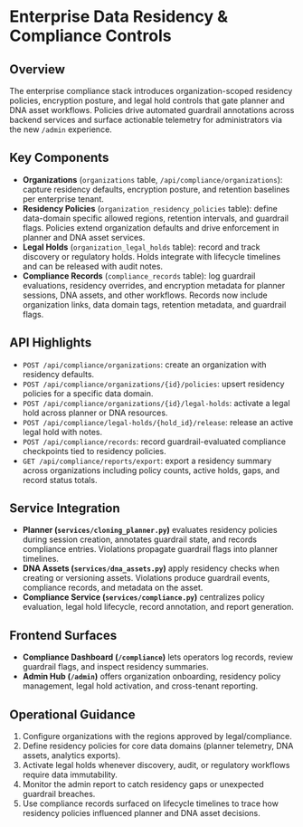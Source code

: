 # Enterprise Data Residency & Compliance Controls

## Overview
The enterprise compliance stack introduces organization-scoped residency policies, encryption posture, and legal hold controls that gate planner and DNA asset workflows. Policies drive automated guardrail annotations across backend services and surface actionable telemetry for administrators via the new `/admin` experience.

## Key Components
- **Organizations** (`organizations` table, `/api/compliance/organizations`): capture residency defaults, encryption posture, and retention baselines per enterprise tenant.
- **Residency Policies** (`organization_residency_policies` table): define data-domain specific allowed regions, retention intervals, and guardrail flags. Policies extend organization defaults and drive enforcement in planner and DNA asset services.
- **Legal Holds** (`organization_legal_holds` table): record and track discovery or regulatory holds. Holds integrate with lifecycle timelines and can be released with audit notes.
- **Compliance Records** (`compliance_records` table): log guardrail evaluations, residency overrides, and encryption metadata for planner sessions, DNA assets, and other workflows. Records now include organization links, data domain tags, retention metadata, and guardrail flags.

## API Highlights
- `POST /api/compliance/organizations`: create an organization with residency defaults.
- `POST /api/compliance/organizations/{id}/policies`: upsert residency policies for a specific data domain.
- `POST /api/compliance/organizations/{id}/legal-holds`: activate a legal hold across planner or DNA resources.
- `POST /api/compliance/legal-holds/{hold_id}/release`: release an active legal hold with notes.
- `POST /api/compliance/records`: record guardrail-evaluated compliance checkpoints tied to residency policies.
- `GET /api/compliance/reports/export`: export a residency summary across organizations including policy counts, active holds, gaps, and record status totals.

## Service Integration
- **Planner (`services/cloning_planner.py`)** evaluates residency policies during session creation, annotates guardrail state, and records compliance entries. Violations propagate guardrail flags into planner timelines.
- **DNA Assets (`services/dna_assets.py`)** apply residency checks when creating or versioning assets. Violations produce guardrail events, compliance records, and metadata on the asset.
- **Compliance Service (`services/compliance.py`)** centralizes policy evaluation, legal hold lifecycle, record annotation, and report generation.

## Frontend Surfaces
- **Compliance Dashboard (`/compliance`)** lets operators log records, review guardrail flags, and inspect residency summaries.
- **Admin Hub (`/admin`)** offers organization onboarding, residency policy management, legal hold activation, and cross-tenant reporting.

## Operational Guidance
1. Configure organizations with the regions approved by legal/compliance.
2. Define residency policies for core data domains (planner telemetry, DNA assets, analytics exports).
3. Activate legal holds whenever discovery, audit, or regulatory workflows require data immutability.
4. Monitor the admin report to catch residency gaps or unexpected guardrail breaches.
5. Use compliance records surfaced on lifecycle timelines to trace how residency policies influenced planner and DNA asset decisions.
